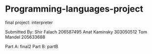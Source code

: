 # Programming-languages-project
final project: interpreter

Submitted By:
Shir Falach 206587495
Anat Kaminsky 303050512
Tom Mandel 205633688

Part A: final2
Part B: partB
